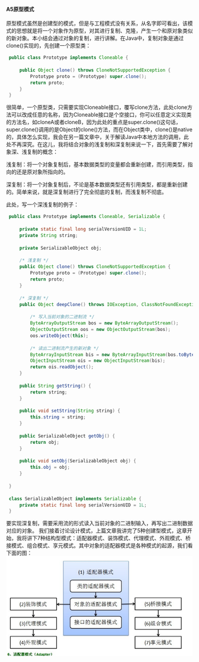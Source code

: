 #### A5原型模式 ####

原型模式虽然是创建型的模式，但是与工程模式没有关系，从名字即可看出，该模式的思想就是将一个对象作为原型，对其进行复制、克隆，产生一个和原对象类似的新对象。本小结会通过对象的复制，进行讲解。在Java中，复制对象是通过clone()实现的，先创建一个原型类：

```java
 public class Prototype implements Cloneable {  
 
     public Object clone() throws CloneNotSupportedException {  
         Prototype proto = (Prototype) super.clone();  
         return proto;  
     }  
 }  
```

很简单，一个原型类，只需要实现Cloneable接口，覆写clone方法，此处clone方法可以改成任意的名称，因为Cloneable接口是个空接口，你可以任意定义实现类的方法名，如cloneA或者cloneB，因为此处的重点是super.clone()这句话，super.clone()调用的是Object的clone()方法，而在Object类中，clone()是native的，具体怎么实现，我会在另一篇文章中，关于解读Java中本地方法的调用，此处不再深究。在这儿，我将结合对象的浅复制和深复制来说一下，首先需要了解对象深、浅复制的概念：

浅复制：将一个对象复制后，基本数据类型的变量都会重新创建，而引用类型，指向的还是原对象所指向的。

深复制：将一个对象复制后，不论是基本数据类型还有引用类型，都是重新创建的。简单来说，就是深复制进行了完全彻底的复制，而浅复制不彻底。

此处，写一个深浅复制的例子：

```java
 public class Prototype implements Cloneable, Serializable {  
 
     private static final long serialVersionUID = 1L;  
     private String string;  
 
     private SerializableObject obj;  
 
     /* 浅复制 */  
     public Object clone() throws CloneNotSupportedException {  
         Prototype proto = (Prototype) super.clone();  
         return proto;  
     }  
 
     /* 深复制 */  
     public Object deepClone() throws IOException, ClassNotFoundException {  
 
         /* 写入当前对象的二进制流 */  
         ByteArrayOutputStream bos = new ByteArrayOutputStream();  
         ObjectOutputStream oos = new ObjectOutputStream(bos);  
         oos.writeObject(this);  
 
         /* 读出二进制流产生的新对象 */  
         ByteArrayInputStream bis = new ByteArrayInputStream(bos.toByteArray());  
         ObjectInputStream ois = new ObjectInputStream(bis);  
         return ois.readObject();  
     }  
 
     public String getString() {  
         return string;  
     }  
 
     public void setString(String string) {  
         this.string = string;  
     }  
 
     public SerializableObject getObj() {  
         return obj;  
     }  
 
     public void setObj(SerializableObject obj) {  
         this.obj = obj;  
     }  
 
 }  
 
 class SerializableObject implements Serializable {  
     private static final long serialVersionUID = 1L;  
 }  
```

要实现深复制，需要采用流的形式读入当前对象的二进制输入，再写出二进制数据对应的对象。
我们接着讨论设计模式，上篇文章我讲完了5种创建型模式，这章开始，我将讲下7种结构型模式：适配器模式、装饰模式、代理模式、外观模式、桥接模式、组合模式、享元模式。其中对象的适配器模式是各种模式的起源，我们看下面的图：
![img](img4/A5.jpg)
